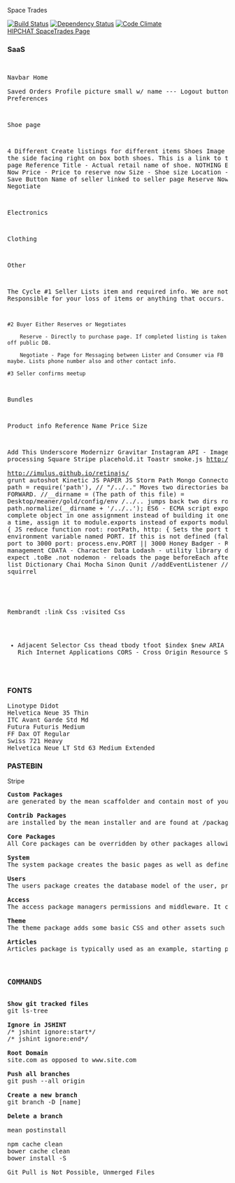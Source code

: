 Space Trades

[![Build Status](https://travis-ci.org/chackerian/Trades.svg?branch=master)](https://travis-ci.org/chackerian/Trades)
[![Dependency Status](https://david-dm.org/chackerian/Trades.svg)](https://david-dm.org/chackerian/Trades)
[![Code Climate](https://codeclimate.com/github/chackerian/Trades/badges/gpa.svg)](https://codeclimate.com/github/chackerian/Trades)
<br>
<a href="https://spacetrades.hipchat.com/chat"> HIPCHAT SpaceTrades Page</a>
<br>
<h3>SaaS</h3>
<pre>

Navbar
	Home  
	Saved
	Orders
	Profile picture small w/ name --- Logout button
	Preferences


Shoe page

4 Different Create listings for different items
Shoes
	Image - From the side facing right on box both shoes. This is a link to the listing page
	Reference Title - Actual retail name of shoe. NOTHING ELSE
	Reserve Now Price - Price to reserve now
	Size - Shoe size
	Location - City, State
	Save Button
	Name of seller linked to seller page
	Reserve Now
	Negotiate


Electronics

Clothing

Other


The Cycle
	#1 Seller Lists item and required info. We are not Responsible for your loss of items or anything that occurs. 

	#2 Buyer Either Reserves or Negotiates

		Reserve - Directly to purchase page. If completed listing is taken off public DB.

		Negotiate - Page for Messaging between Lister and Consumer via FB maybe. Lists phone number also and other contact info.

	#3 Seller confirms meetup




Bundles

Product info
Reference Name
Price 
Size

Add This
Underscore
Modernizr
Gravitar
Instagram API - Image processing
Square
Stripe
placehold.it
Toastr
smoke.js
http://paletton.com                                 
http://imulus.github.io/retinajs/
grunt autoshot
Kinetic JS
PAPER JS
Storm Path
Mongo Connector
pip
var path = require('path'), 
// "/../.." Moves two directories back, NOT FORWARD. 
//__dirname = (The path of this file) = Desktop/meaner/gold/config/env /../.. jumps back two dirs
rootPath = path.normalize(__dirname + '/../..');
ES6  - ECMA script
export a complete object in one assignment instead of building it one property at a time,
assign it to module.exports instead of exports
module.exports = {
JS reduce function
root: rootPath,
http: {
Sets the port to the environment variable named PORT.
If this is not defined (false) set the port to 3000
port: process.env.PORT || 3000 
Honey Badger - Ruby error management
CDATA - Character Data
Lodash - utility library
describe
it
expect
.toBe
.not
nodemon - reloads the page
beforeEach
afterEach
mean list
Dictionary 
Chai
Mocha
Sinon
Qunit
//addEventListener
//font squirrel
<!--[if IE 6>
<![endif]-->
Rembrandt
:link Css
:visited Css
 + Adjacent Selector Css
thead tbody tfoot
$index
$new
ARIA Accessible Rich Internet Applications
CORS - Cross Origin Resource Sharing
</pre>
<h3>FONTS</h3>
<pre>
Linotype Didot
Helvetica Neue 35 Thin
ITC Avant Garde Std Md
Futura Futuris Medium
FF Dax OT Regular
Swiss 721 Heavy
Helvetica Neue LT Std 63 Medium Extended
</pre>
<h3>PASTEBIN</h3>

Stripe 
<pre>
<span style="font-weight: bold">Custom Packages</span>
are generated by the mean scaffolder and contain most of your application logic. Custom packages are found in /packages/custom and can be published as a contrib package for use by other developers.

<span style="font-weight: bold">Contrib Packages</span>
are installed by the mean installer and are found at /packages/contrib. Contrib packages are "plug and play".

<span style="font-weight: bold">Core Packages</span>
All Core packages can be overridden by other packages allowing you to extend and adapt it to fit your specific needs. See overriding core packages for detailed examples

<span style="font-weight: bold">System</span>
The system package creates the basic pages as well as defines the layout of the site and integrates the menu into the page. The system package also allows us to define things such as rendering engines, static files and routing on the client and server side.

<span style="font-weight: bold">Users</span>
The users package creates the database model of the user, provides validation as well as various login and registration features.

<span style="font-weight: bold">Access</span>
The access package managers permissions and middleware. It controls the various authentication methods and is dependent on the users package

<span style="font-weight: bold">Theme</span>
The theme package adds some basic CSS and other assets such as images and backgrounds

<span style="font-weight: bold">Articles</span>
Articles package is typically used as an example, starting point for managing content that might be used in a blog or cms. The full CRUD is implemented on the server and client.

<h3>
COMMANDS
</h3>
<span style="font-weight: bold">Show git tracked files</span>
git ls-tree 

<span style="font-weight: bold">Ignore in JSHINT</span>
/* jshint ignore:start*/
/* jshint ignore:end*/

<span style="font-weight: bold">Root Domain</span>
site.com as opposed to www.site.com

<span style="font-weight: bold">Push all branches</span>
git push --all origin

<span style="font-weight: bold">Create a new branch</span>
git branch -D [name]

<span style="font-weight: bold">Delete a branch</span>

mean postinstall

npm cache clean
bower cache clean
bower install -S

Git Pull is Not Possible, Unmerged Files
</pre>
